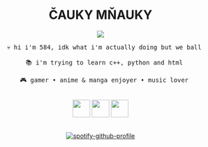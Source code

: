 <h1 align="center">
  ČAUKY MŇAUKY
</h1>

<div id="header" align="center">
  <img src="https://media.giphy.com/media/v1.Y2lkPTc5MGI3NjExbXFoaDh2Mzg1OTc4bGZzYjd6MTc5bjg5cTBmYTd0N2J3NHpqbm96NCZlcD12MV9pbnRlcm5hbF9naWZfYnlfaWQmY3Q9Zw/SdBCTQOuO2AlZYX3sM/giphy.gif"/>
</div>

<pre align="center">
  💀 hi i'm 584, idk what i'm actually doing but we ball

  📚 i'm trying to learn c++, python and html

  🎮 gamer • anime & manga enjoyer • music lover
</pre>

<br>

<div align="center">
  <img height="40" width="40" src="https://cdn.simpleicons.org/cplusplus/pink" />
  <img height="40" width="40" src="https://cdn.simpleicons.org/html5/pink" />
  <img height="40" width="40" src="https://cdn.simpleicons.org/python/pink" />
</div>

<br>

<div align="center">
  
  [![spotify-github-profile](https://spotify-github-profile.vercel.app/api/view?uid=px0n4nif4xqcac6wmr315dq3q&cover_image=true&theme=compact&show_offline=false&background_color=121212&interchange=true)](https://github.com/kittinan/spotify-github-profile)

</div>
